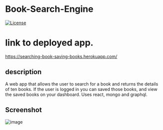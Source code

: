 # Book-Search-Engine

[![License](https://img.shields.io/badge/License-MIT-blue.svg)](https://opensource.org/licenses/MIT) 

# link to deployed app.

https://searching-book-saving-books.herokuapp.com/

## description

A web app that allows the user to search for a book and returns the details of ten books. If the user is logged in you can saved those books, and view the saved books on your dashboard. Uses react, mongo and graphql.

## Screenshot

![image](https://user-images.githubusercontent.com/88224502/150930049-a64b6092-f029-48dd-b555-ca6e279ecbec.png)


